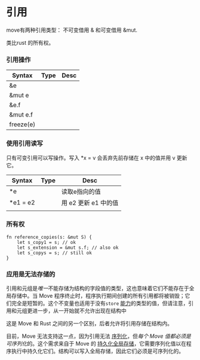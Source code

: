 # 引用

move有两种引用类型： 不可变借用 & 和可变借用 &mut.



类比rust 的所有权。



### 引用操作

| Syntax    | Type | Desc |
| --------- | ---- | ---- |
| &e        |      |      |
| &mut e    |      |      |
| &e.f      |      |      |
| &mut e.f  |      |      |
| freeze(e) |      |      |

### 使用引用读写



只有可变引用可以写操作。写入 *x = v 会丢弃先前存储在 x 中的值并用 v 更新它。

| Syntax   | Type | Desc                 |
| -------- | ---- | -------------------- |
| *e       |      | 读取e指向的值        |
| *e1 = e2 |      | 用 e2 更新 e1 中的值 |
|          |      |                      |





### 所有权

```move
fn reference_copies(s: &mut S) {
	let s_copy1 = s; // ok
	let s_extension = &mut s.f; // also ok
	let s_copys = s; // still ok
}
```



### 应用是无法存储的

引用和元组是*唯一*不能存储为结构的字段值的类型，这也意味着它们不能存在于全局存储中。当 Move 程序终止时，程序执行期间创建的所有引用都将被销毁；它们完全是短暂的。这个不变量也适用于没有`store` [能力](https://diem.github.io/move/abilities.html)的类型的值，但请注意，引用和元组更进一步，从一开始就不允许出现在结构中

这是 Move 和 Rust 之间的另一个区别，后者允许将引用存储在结构内。



目前，Move 无法支持这一点，因为引用无法 [序列化](https://en.wikipedia.org/wiki/Serialization)，但*每个 Move 值都必须是可序列化*的。这个需求来自于 Move 的 [持久化全局存储](https://diem.github.io/move/global-storage-structure.html)，它需要序列化值以在程序执行中持久化它们。结构可以写入全局存储，因此它们必须是可序列化的。